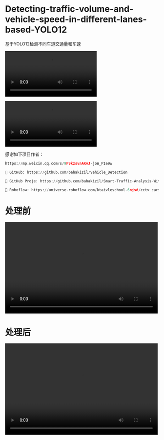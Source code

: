 # Detecting-traffic-volume-and-vehicle-speed-in-different-lanes-based-YOLO12
基于YOLO12检测不同车道交通量和车速

![本地路径](/datasets/emniyett.mp4)

![本地路径](/runs/output_lane_detection.mp4)

感谢如下项目作者：

```py
https://mp.weixin.qq.com/s/9F9kzsvnAKvJ-joW_PIe9w

🔗 GitHub: https://github.com/bahakizil/Vehicle_Detection

🔗 GitHub Proje: https://github.com/bahakizil/Smart-Traffic-Analysis-With-Yolo

🔗 Roboflow: https://universe.roboflow.com/ktaivleschool-6njsd/cctv_cars_bike_detection-gi3nf/dataset/6
```

# 处理前
<video src="./datasets/emniyett.mp4" controls="controls" width="500" height="300"></video>

# 处理后

<video src="https://github.com/CHDers/Detecting-traffic-volume-and-vehicle-speed-in-different-lanes-based-YOLO12/runs/output_lane_detection.mp4" controls="controls" width="500" height="300"></video>
